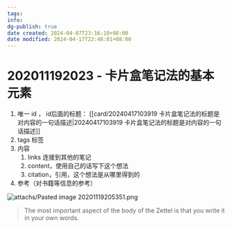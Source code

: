 ```yaml
---
tags: 
info:
dg-publish: true
date created: 2024-04-07T23:16:10+08:00
date modified: 2024-04-17T22:48:01+08:00
---
```


# 202011192023 - 卡片盒笔记法的基本元素

1.  唯一 id ， id后面的标题： [[card/20240417103919 卡片盒笔记法的标题是对内容的一句话描述\|20240417103919 卡片盒笔记法的标题是对内容的一句话描述]]
2.  tags 标签
3.  内容
	1.  links 连接到其他的笔记
	2. content，使用自己的话写下这个想法
	3. citation，引用，这个想法是从哪里得到的
4.  参考（对书籍等信息的参考）

![attachs/Pasted image 20201119205351.png](/img/user/attachs/Pasted%20image%2020201119205351.png)

> The most important aspect of the body of the Zettel is that you write it in your own words.
